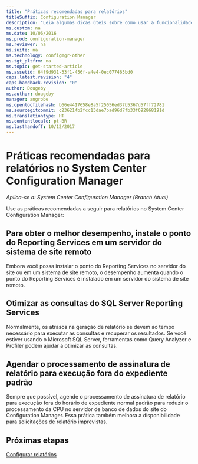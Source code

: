 ```yaml
---
title: "Práticas recomendadas para relatórios"
titleSuffix: Configuration Manager
description: "Leia algumas dicas úteis sobre como usar a funcionalidade de relatórios do System Center Configuration Manager."
ms.custom: na
ms.date: 10/06/2016
ms.prod: configuration-manager
ms.reviewer: na
ms.suite: na
ms.technology: configmgr-other
ms.tgt_pltfrm: na
ms.topic: get-started-article
ms.assetid: 64f9d931-33f1-456f-a4e4-0ec077465bd0
caps.latest.revision: "4"
caps.handback.revision: "0"
author: Dougeby
ms.author: dougeby
manager: angrobe
ms.openlocfilehash: b66e4417658e8a5f25056ed37b5367d57ff72781
ms.sourcegitcommit: c236214b2fcc13dae7bad96d7fb33f692868191d
ms.translationtype: HT
ms.contentlocale: pt-BR
ms.lasthandoff: 10/12/2017
---
```

# <a name="best-practices-for-reporting-in-system-center-configuration-manager"></a>Práticas recomendadas para relatórios no System Center Configuration Manager

*Aplica-se a: System Center Configuration Manager (Branch Atual)*

Use as práticas recomendadas a seguir para relatórios no System Center Configuration Manager:  

## <a name="for-best-performance-install-the-reporting-services-point-on-a-remote-site-system-server"></a>Para obter o melhor desempenho, instale o ponto do Reporting Services em um servidor do sistema de site remoto  
 Embora você possa instalar o ponto do Reporting Services no servidor do site ou em um sistema de site remoto, o desempenho aumenta quando o ponto do Reporting Services é instalado em um servidor do sistema de site remoto.  

## <a name="optimize-sql-server-reporting-services-queries"></a>Otimizar as consultas do SQL Server Reporting Services  
 Normalmente, os atrasos na geração de relatório se devem ao tempo necessário para executar as consultas e recuperar os resultados. Se você estiver usando o Microsoft SQL Server, ferramentas como Query Analyzer e Profiler podem ajudar a otimizar as consultas.  

## <a name="schedule-report-subscription-processing-to-run-outside-standard-office-hours"></a>Agendar o processamento de assinatura de relatório para execução fora do expediente padrão  
 Sempre que possível, agende o processamento de assinatura de relatório para execução fora do horário de expediente normal padrão para reduzir o processamento da CPU no servidor de banco de dados do site do Configuration Manager. Essa prática também melhora a disponibilidade para solicitações de relatório imprevistas.  

## <a name="next-steps"></a>Próximas etapas
[Configurar relatórios](configuring-reporting.md)
